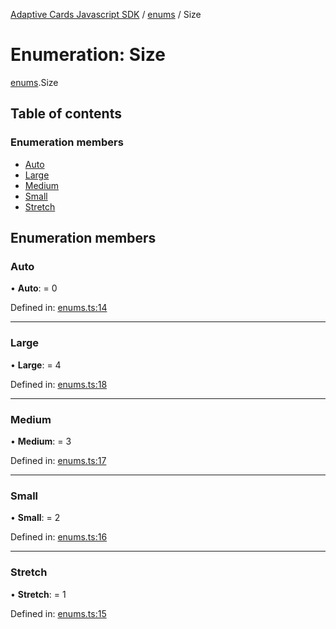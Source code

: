 [Adaptive Cards Javascript SDK](../README.md) / [enums](../modules/enums.md) / Size

# Enumeration: Size

[enums](../modules/enums.md).Size

## Table of contents

### Enumeration members

- [Auto](enums.size.md#auto)
- [Large](enums.size.md#large)
- [Medium](enums.size.md#medium)
- [Small](enums.size.md#small)
- [Stretch](enums.size.md#stretch)

## Enumeration members

### Auto

• **Auto**: = 0

Defined in: [enums.ts:14](https://github.com/microsoft/AdaptiveCards/blob/0938a1f10/source/nodejs/adaptivecards/src/enums.ts#L14)

___

### Large

• **Large**: = 4

Defined in: [enums.ts:18](https://github.com/microsoft/AdaptiveCards/blob/0938a1f10/source/nodejs/adaptivecards/src/enums.ts#L18)

___

### Medium

• **Medium**: = 3

Defined in: [enums.ts:17](https://github.com/microsoft/AdaptiveCards/blob/0938a1f10/source/nodejs/adaptivecards/src/enums.ts#L17)

___

### Small

• **Small**: = 2

Defined in: [enums.ts:16](https://github.com/microsoft/AdaptiveCards/blob/0938a1f10/source/nodejs/adaptivecards/src/enums.ts#L16)

___

### Stretch

• **Stretch**: = 1

Defined in: [enums.ts:15](https://github.com/microsoft/AdaptiveCards/blob/0938a1f10/source/nodejs/adaptivecards/src/enums.ts#L15)
